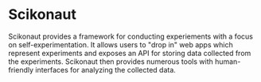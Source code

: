 # Scikonaut

Scikonaut provides a framework for conducting experiements with a focus on self-experimentation. It allows users to "drop in" web apps which represent experiments and exposes an API for storing data collected from the experiments. Scikonaut then provides numerous tools with human-friendly interfaces for analyzing the collected data.